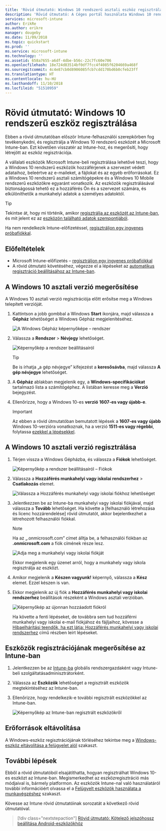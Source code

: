```yaml
---
title: 'Rövid útmutató: Windows 10 rendszerű asztali eszköz regisztrálása a Microsoft Intune-ban'
description: 'Rövid útmutató: A Céges portál használata Windows 10 rendszerű asztali eszköz regisztrálása a Microsoft Intune-ban.'
services: microsoft-intune
author: ErikRe
ms.author: erikre
manager: dougeby
ms.date: 11/09/2018
ms.topic: quickstart
ms.prod: ''
ms.service: microsoft-intune
ms.technology: ''
ms.assetid: 658a7655-a6df-4dbe-b56c-22c7fc60e706
ms.openlocfilehash: 18e724d83514bf0df7fcc4f4085f6204669a468f
ms.sourcegitcommit: 4c4e87cb0d8906085fcb7cdd170bd6b0cfeb23ff
ms.translationtype: HT
ms.contentlocale: hu-HU
ms.lasthandoff: 11/10/2018
ms.locfileid: "51510959"
---
```

# <a name="quickstart-enroll-your-windows-10-device"></a>Rövid útmutató: Windows 10 rendszerű eszköz regisztrálása

Ebben a rövid útmutatóban először Intune-felhasználói szerepkörben fog tevékenykedni, és regisztrálja a Windows 10 rendszerű eszközét a Microsoft Intune-ban. Ezt követően visszatér az Intune-hoz, és megerősíti, hogy létrejött az eszköz regisztrációja.

A vállalati eszközök Microsoft Intune-beli regisztrálása lehetővé teszi, hogy a Windows 10 rendszerű eszközök hozzáférjenek a szervezet védett adataihoz, beleértve az e-maileket, a fájlokat és az egyéb erőforrásokat. Ez a Windows 10 rendszerű asztali számítógépekre és a Windows 10 Mobile rendszerű eszközökre egyaránt vonatkozik. Az eszközök regisztrálásával biztonságossá tehető ez a hozzáférés Ön és a szervezet számára, és elkülöníthetők a munkahelyi adatok a személyes adatoktól.

> [!TIP]
> Tekintse át, hogy mi történik, amikor [regisztrálja az eszközét az Intune-ban](/intune-user-help/what-happens-if-you-install-the-company-portal-app-and-enroll-your-device-in-intune-windows.md), és mit jelent ez az [eszközön található adatok szempontjából](/intune-user-help/what-info-can-your-company-see-when-you-enroll-your-device-in-intune.md).

Ha nem rendelkezik Intune-előfizetéssel, [regisztráljon egy ingyenes próbafiókkal](free-trial-sign-up.md).

## <a name="prerequisites"></a>Előfeltételek

- Microsoft Intune-előfizetés – [regisztráljon egy ingyenes próbafiókkal](free-trial-sign-up.md)
- A rövid útmutató követéséhez, végezze el a lépéseket az [automatikus regisztráció beállításához az Intune-ban](quickstart-setup-auto-enrollment.md).

## <a name="confirm-your-windows-10-desktop-version"></a>A Windows 10 asztali verzió megerősítése

A Windows 10 asztali verzió regisztrációja előtt erősítse meg a Windows telepített verzióját.

1. Kattintson a jobb gombbal a Windows **Start** ikonjára, majd válassza a **Gépház** lehetőséget a Windows Gépház megjelenítéséhez.

   ![A Windows Gépház képernyőképe – rendszer](media/quickstart-enroll-windows-device/quickstart-enroll-windows-device-01.png)

2. Válassza a **Rendszer** > **Névjegy** lehetőséget. 

   ![Képernyőkép a rendszer beállításairól](media/quickstart-enroll-windows-device/quickstart-enroll-windows-device-02.png)

    > [!TIP]
    > Be is írhatja „a gép névjegye” kifejezést a **keresősávba**, majd válassza **A gép névjegye** lehetőséget.

3. A **Gépház** ablakban megjelenik egy, a **Windows-specifikációkat** tartalmazó lista a számítógéphez. A listában keresse meg a **Verzió** bejegyzést.

4. Ellenőrizze, hogy a Windows 10-es **verzió** **1607-es vagy újabb-e**.

    > [!IMPORTANT]
    > Az ebben a rövid útmutatóban bemutatott lépések a **1607-es vagy újabb** Windows 10-verzióra vonatkoznak, ha a verzió **1511-es vagy régebbi**, folytassa [ezekkel a lépésekkel](/intune-user-help/enroll-your-w10-device-your-account.md).

## <a name="enroll-windows-10-desktop"></a>A Windows 10 asztali verzió regisztrálása

1. Térjen vissza a Windows Gépházba, és válassza a **Fiókok** lehetőséget.

   ![Képernyőkép a rendszer beállításairól – Fiókok](media/quickstart-enroll-windows-device/quickstart-enroll-windows-device-03.png)

2. Válassza a **Hozzáférés munkahelyi vagy iskolai rendszerhez** > **Csatlakozás** elemet.

    ![Válassza a Hozzáférés munkahelyi vagy iskolai fiókhoz lehetőséget](media/quickstart-enroll-windows-device/quickstart-enroll-windows-device-04.png)

3. Jelentkezzen be az Intune-ba munkahelyi vagy iskolai fiókjával, majd válassza a **Tovább** lehetőséget. Ha követte a [felhasználó létrehozása és licenc hozzárendelése] rövid útmutatót, akkor bejelentkezhet a létrehozott felhasználói fiókkal.

    > [!NOTE]
    > Ha az „.onmicrosoft.com” címet álltja be, a felhasználói fiókban az **.onmicrosoft.com** a fiók címének része lesz. 

   ![Adja meg a munkahelyi vagy iskolai fiókját](media/quickstart-enroll-windows-device/quickstart-enroll-windows-device-05.png)

    Ekkor megjelenik egy üzenet arról, hogy a munkahely vagy iskola regisztrálja az eszközt.

4. Amikor megjelenik a **Készen vagyunk!** képernyő, válassza a **Kész** elemet. Ezzel készen is van.

5. Ekkor megjelenik az új fiók a **Hozzáférés munkahelyi vagy iskolai rendszerhez** beállítások részeként a Windows asztali verzióban.

   ![Képernyőkép az újonnan hozzáadott fiókról](media/quickstart-enroll-windows-device/quickstart-enroll-windows-device-06.png)

    Ha követte a fenti lépéseket, de továbbra sem tud hozzáférni munkahelyi vagy iskolai e-mail fiókjához és fájljaihoz, kövesse a [Hibaelhárítási teendők, ha ezt látja: Hozzáférés munkahelyi vagy iskolai rendszerhez](/intune-user-help/troubleshoot-your-windows-10-device-windows.md#troubleshooting-steps-to-follow-if-you-see-access-work-or-school) című részben leírt lépéseket.

## <a name="confirm-your-device-enrollment-in-intune"></a>Eszközök regisztrációjának megerősítése az Intune-ban

1. Jelentkezzen be az [Intune-ba](https://aka.ms/intuneportal) globális rendszergazdaként vagy Intune-beli szolgáltatásadminisztrátorként.
2. Válassza az **Eszközök** lehetőséget a regisztrált eszközök megtekintéséhez az Intune-ban.
3. Ellenőrizze, hogy rendelkezik-e további regisztrált eszközökkel az Intune-ban.

   ![Képernyőkép az Intune-ban regisztrált eszközökről](media/quickstart-enroll-windows-device/quickstart-enroll-windows-device-07.png)

## <a name="clean-up-resources"></a>Erőforrások eltávolítása

A Windows-eszköz regisztrációjának törléséhez tekintse meg a [Windows-eszköz eltávolítása a felügyelet alól](/intune-user-help/unenroll-your-device-from-intune-windows.md) szakaszt.

## <a name="next-steps"></a>További lépések

Ebből a rövid útmutatóból elsajátíthatta, hogyan regisztrálhat Windows 10-es eszközt az Intune-ban. Megismerkedhet az eszközregisztráció más módjaival is, bármely platformon. Az eszközök Intune-nal való használatáról további információért olvassa el a [Felügyelt eszközök használata a munkavégzéshez](/intune-user-help/use-managed-devices-to-get-work-done.md) szakaszt.

Kövesse az Intune rövid útmutatóinak sorozatát a következő rövid útmutatóval.

> [!div class="nextstepaction"]
> [Rövid útmutató: Kötelező jelszóhossz beállítása Android-eszközökhöz](quickstart-set-password-length-android.md)